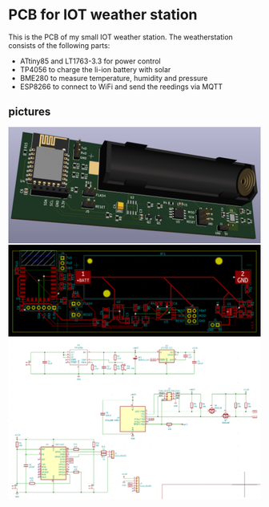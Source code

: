 # PCB for IOT weather station

This is the PCB of my small IOT weather station. The weatherstation consists of the following parts:

- ATtiny85 and LT1763-3.3 for power control
- TP4056 to charge the li-ion battery with solar
- BME280 to measure temperature, humidity and pressure
- ESP8266 to connect to WiFi and send the reedings via MQTT

## pictures

![3D presentation](img/3D.png "3D presentation")
![PCB presentation](img/PCB.png "PCB presentation")
![Schematic presentation](img/schematic.png "Schematic presentation")
